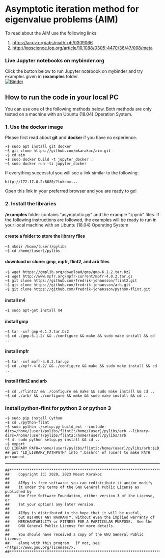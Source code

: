 
# Asymptotic iteration method for  <br> eigenvalue problems (AIM)

To read about the AIM use the following links:  
1. https://arxiv.org/abs/math-ph/0309066
2. http://iopscience.iop.org/article/10.1088/0305-4470/36/47/008/meta

### Live Jupyter notebooks on mybinder.org
Click the button below to run Jupyter notebook on mybinder and try examples given in **/examples** folder.  
[![Binder](https://mybinder.org/badge_logo.svg)](http://mybinder.org:/repo/mkarakoc/aim)

<!--- 
## Travis-ci
[![Build Status](https://travis-ci.org/mkarakoc/aim.svg?branch=master)](https://travis-ci.org/mkarakoc/aim) 
--->
## How to run the code in your local PC
You can use one of the following methods below. Both methods are only tested on a machine with
an Ubuntu (18.04) Operation System. 

### 1.  Use the docker image
Please first read about **git** and **docker** if you have no experience.  

	~$ sudo apt install git docker
	~$ git clone https://github.com/mkarakoc/aim.git
	~$ cd aim
	~$ sudo docker build -t jupyter_docker .
	~$ sudo docker run -ti jupyter_docker
If everything successful you will see a link similar to the following:

	http://172.17.0.2:8080/?token=...

Open this link in your preferred browser and you are ready to go!

### 2. Install the libraries
**/examples** folder contains "asymptotic.py" and the example ".ipynb" files.
If the following instructions are followed, the examples will be ready to run 
in your local machine with an Ubuntu (18.04) Operating System.

#### create a folder to store the library files
	~$ mkdir /home/(user)/pylibs
	~$ cd /home/(user)/pylibs
#### download or clone: gmp, mpfr, flint2, and arb files
	~$ wget https://gmplib.org/download/gmp/gmp-6.1.2.tar.bz2
	~$ wget http://www.mpfr.org/mpfr-current/mpfr-4.0.2.tar.gz
	~$ git clone https://github.com/fredrik-johansson/flint2.git
	~$ git clone https://github.com/fredrik-johansson/arb.git
	~$ git clone https://github.com/fredrik-johansson/python-flint.git

#### install m4
	~$ sudo apt-get install m4

#### install gmp
	~$ tar -xvf gmp-6.1.2.tar.bz2
	~$ cd ./gmp-6.1.2/ && ./configure && make && sudo make install && cd ..

#### install mpfr
	~$ tar -xvf mpfr-4.0.2.tar.gz
	~$ cd ./mpfr-4.0.2/ && ./configure && make && sudo make install && cd ..

#### install flint2 and arb
	~$ cd ./flint2/ && ./configure && make && sudo make install && cd ..
	~$ cd ./arb/ && ./configure && make && sudo make install && cd ..

### install python-flint for python 2 or python 3
	~$ sudo pip install Cython
	~$ cd ./python-flint  
	~$ sudo python ./setup.py build_ext --include-dirs=/home/(user)/pylibs/flint2:/home/(user)/pylibs/arb --library-dirs=/home/(user)/pylibs/flint2:/home/(user)/pylibs/arb  
	~$ 4. sudo python setup.py install && cd ..  
	~$ export LD_LIBRARY_PATH=/home/(user)/pylibs/flint2:/home/(user)/pylibs/arb:$LD_LIBRARY_PATH
	## put "LD_LIBRARY_PATHPATH" into ".bashrc" of (user) to make PATH permanent
_____________________________
```
##*********************************************************************************
##    Copyright (C) 2020, 2023 Mesut Karakoc
##
##    AIMpy is free software: you can redistribute it and/or modify
##    it under the terms of the GNU General Public License as published by
##    the Free Software Foundation, either version 3 of the License, or
##    (at your option) any later version.
##
##    AIMpy is distributed in the hope that it will be useful,
##    but WITHOUT ANY WARRANTY; without even the implied warranty of
##    MERCHANTABILITY or FITNESS FOR A PARTICULAR PURPOSE.  See the
##    GNU General Public License for more details.
##
##    You should have received a copy of the GNU General Public License
##    along with this program.  If not, see <https://www.gnu.org/licenses/>.
##*********************************************************************************
```
